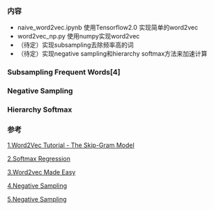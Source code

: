 ### 内容
- naive_word2vec.ipynb 使用Tensorflow2.0 实现简单的word2vec
- word2vec_np.py 使用numpy实现word2vec
- （待定）实现subsampling去除频率高的词
- （待定）实现negative sampling和hierarchy softmax方法来加速计算

### Subsampling Frequent Words[4]

### Negative Sampling

### Hierarchy Softmax



### 参考  

[1.Word2Vec Tutorial - The Skip-Gram Model](http://mccormickml.com/2016/04/19/word2vec-tutorial-the-skip-gram-model/)

[2.Softmax Regression](http://ufldl.stanford.edu/tutorial/supervised/SoftmaxRegression/)

[3.Word2vec Made Easy](https://towardsdatascience.com/word2vec-made-easy-139a31a4b8ae)

[4.Negative Sampling](https://medium.com/@makcedward/how-negative-sampling-work-on-word2vec-7bf8d545b116)

[5.Negative Sampling](http://mccormickml.com/2017/01/11/word2vec-tutorial-part-2-negative-sampling/)

